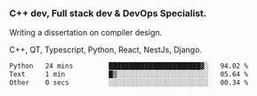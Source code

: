 <h3>C++ dev, Full stack dev & DevOps Specialist.</h3>
<p>Writing a dissertation on compiler design. <p>
<p>C++, QT, Typescript, Python, React, NestJs, Django.</p>

<!--START_SECTION:waka-->

```txt
Python   24 mins         ███████████████████████▓░   94.02 %
Text     1 min           █▒░░░░░░░░░░░░░░░░░░░░░░░   05.64 %
Other    0 secs          ░░░░░░░░░░░░░░░░░░░░░░░░░   00.34 %
```

<!--END_SECTION:waka-->
